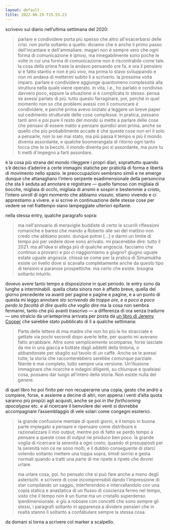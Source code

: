 ```yaml
---
layout: default
title: 2022-08-29-T15.53.23
---
```


scrivevo sul diario nell’ultima settimana del 2020:

> parlare e condividere porta più spesso che altro all'esacerbarsi delle crisi. non porta soltanto a quello: diciamo che è anche il primo passo dell'incantare e dell'ammaliare. magari non è sempre vero che ogni forma di comunicazione è ipnosi, ma innegabilmente sono poche le volte in cui una forma di comunicazione non è riscontrabile come tale. la cosa della prima frase la andavo pensando ore fa, e ora il pensiero si è fatto stantio e non è più vivo, ma prima lo stavo sviluppando e non mi andava di mettermi subito lì a scriverlo. la prossima volta imparo. parlare e condividere aggiunge quantomeno complessità alla struttura nella quale viene operato. in vita, i.e., ho parlato e condiviso davvero poco, eppure la situazione si è complicata lo stesso. pensa se avessi parlato di più. tutto questo farraginare, poi, perché in quel momento non so che problemi avessi con il comunicare e condividere, e perché prima avevo iniziato a leggere un breve paper sul cedimento strutturale delle cose complesse. in pratica, passano tanti anni e poi pure il resto del mondo si mette a parlare delle cose che pensavi di essere matto a pensare quindici anni prima. anche se quello che più probabilmente accade è che queste cose non eri il solo a pensarle, non lo sei mai stato, ma più passa il tempo e più il mondo diventa assordante, e qualche boomerangata di ritorno ogni tanto tocca che te la becchi. il mondo diventa poi sì assordante, ma pure tu ti metti d'impegno a farti assordare.

è la cosa più strana del mondo rileggere i propri diari, soprattutto quando s’è deciso d’aderire a certe immagini statiche per praticità di forma e libertà di movimento nello spazio. le preoccupazioni sembrano simili e ne emerge dunque che attanagliano l’intero serpente esadimensionale della personcina che sta lì seduta ad annotare e registrare — quello famoso con migliaia di bocche, migliaia di occhi, migliaia di ansimi e sospiri e bestemmie a cristo, l’intero unroll di ogni momento che abbiamo vissuto, stiamo vivendo e ci apprestiamo a vivere. e si scrive in continuazione delle stesse cose per vedere se nel frattempo siano lampeggiate ulteriori epifanie.

nella stessa entry, qualche paragrafo sopra:

> ma nell'annuario di meraviglie buddiste di certo le scurrili riflessioni romaniche e baresi che mando a Roberto alle sei del mattino non credo che abbiano posto. dunque potrei […] e darmi un limite di tempo poi per vedere dove sono arrivato. mi piacerebbe dire: tutto il 2021. ma all'idea si allega più di qualche angoscia. facciamo che continuo a provarci e poi ci riaggiorniamo a giugno? giugno uguale estate uguale angoscia. chissà se come per la pratica di Simamukha esiste un livello dove si scavalla completamente anche da questo tipo di tensioni e paranoie prospettiche. ma certo che esiste. bisogna soltanto intuirlo.

dovevo avere tanto tempo a disposizione in quel periodo. le entry sono da lunghe a interminabili. quella citata sinora non è affatto breve, quella del giorno precedente va avanti per pagine e pagine e pagine, e a un punto di questa mi leggo annotare *sto scrivendo da troppe ore, e a poco a poco perdo la facoltà di dire quello che voglio dire* ma la cosa non sembra fermarmi, tanto che più avanti trascrivo — a differenza di ora senza tradurre — uno stralcio da un’anteprima arrivata per posta da [un libro di Jeremy Cooper](https://fitzcarraldoeditions.com/books/bolt-from-the-blue) che sarebbe stato pubblicato di lì a qualche settimana:

> Parte delle lettere di mia madre che non ho più le ho stracciate e gettate via pochi secondi dopo averle lette, per quanto mi avevano fatto arrabbiare. Altre sono semplicemente scomparse, forse lasciate da me in una giacca e buttate dagli addetti della tintoria, o abbandonate per sbaglio sul tavolo di un caffè. Anche se le avessi tutte, la storia che racconterebbero sarebbe comunque parziale. Niente è mai completo, tutto sempre una versione. Un’illusione immaginare che ricerche e indagini diligenti, su chiunque e qualsiasi cosa, possano dar luogo all’intero della storia. Non esiste nulla del genere.

di quel libro ho poi finito per non recuperarne una copia, gesto che andrò a compiere, forse, e assieme a decine di altri, non appena i venti d’alta quota saranno più propizi agli acquisti, anche se poi *in the forthcoming apocalypse* etc. e al ricercare il benvolere dei venti si dovrebbe accompagnare l’assemblaggio di vele solari come congegni esoterici.

> la grande confusione mentale di questi giorni, e il tempo in buona parte impiegato a pensare e ripensare come distribuire e razionalizzare il mio output, mentre poi di fatto se perdo tempo a pensare a queste cose di output ne produco ben poco. la grande voglia di ricercare la serenità a ogni costo, quando di presupposti per la serenità non ce ne sono molti, e il dubbio conseguente di starci volendo soltanto mettere una toppa sopra, timidi sorrisi e gesta normali quando a tratti una parte di me ripete e ripete che dovrei urlare.
>
> ma urlare cosa, poi. ho pensato che si può fare anche a meno degli asterischi. e scrivere di cose incomprensibili dando l'impressione di star compilando un saggio, interferendolo e intervallandolo con una copia statica e anastatica di un flusso di coscienza fermo nel tempo, visto che il tempo non è un fiume ma un cristallo superdenso iperdimensionale. e giù a roboare con concetti che sono sempre gli stessi, i paragrafi soltanto in apparenza a dividere pensieri che in realtà stanno lì soltanto a confabulare sempre la stessa cosa.

da domani si torna a scrivere col marker a scalpello.
